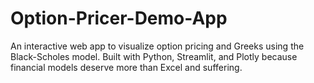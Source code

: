 # Option-Pricer-Demo-App
An interactive web app to visualize option pricing and Greeks using the Black-Scholes model. Built with Python, Streamlit, and Plotly because financial models deserve more than Excel and suffering.
